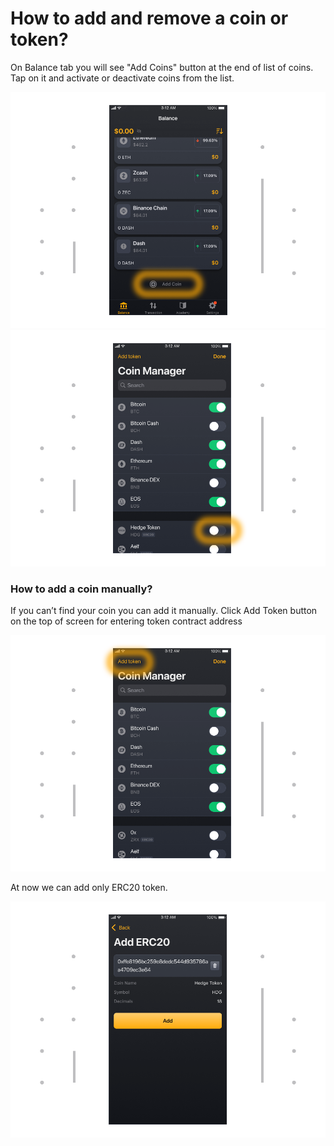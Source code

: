 # How to add and remove a coin or token?
  
 On Balance tab you will see "Add Coins" button at the end of list of coins. Tap on it and activate or deactivate coins from the list.

![](../images/addcoin.png)
![](../images/addcoin-fin.png)
### How to add a coin manually?

If you can’t find your coin you can add it manually. Click Add Token button on the top of screen for entering token contract address

![](../images/addcoin-cm.png)

At now we can add only ERC20 token.

![](../images/addcoin-erc20.png)
